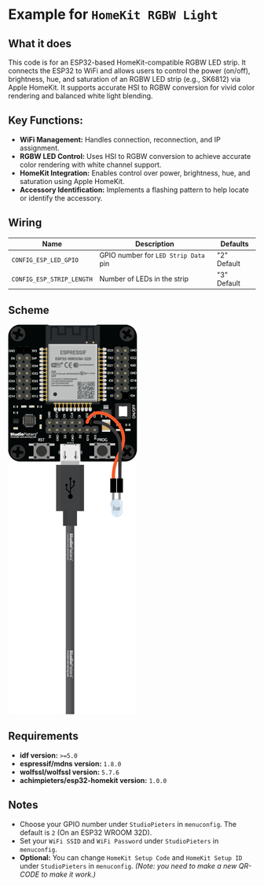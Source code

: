 # Example for `HomeKit RGBW Light`

## What it does

This code is for an ESP32-based HomeKit-compatible RGBW LED strip. It connects the ESP32 to WiFi and allows users to control the power (on/off), brightness, hue, and saturation of an RGBW LED strip (e.g., SK6812) via Apple HomeKit. It supports accurate HSI to RGBW conversion for vivid color rendering and balanced white light blending.

## Key Functions:
- **WiFi Management:** Handles connection, reconnection, and IP assignment.
- **RGBW LED Control:** Uses HSI to RGBW conversion to achieve accurate color rendering with white channel support.
- **HomeKit Integration:** Enables control over power, brightness, hue, and saturation using Apple HomeKit.
- **Accessory Identification:** Implements a flashing pattern to help locate or identify the accessory.

## Wiring

| Name | Description | Defaults |
|------|-------------|----------|
| `CONFIG_ESP_LED_GPIO` | GPIO number for `LED Strip Data` pin | "2" Default |
| `CONFIG_ESP_STRIP_LENGTH` | Number of LEDs in the strip | "3" Default |

## Scheme


![HomeKit LED](https://raw.githubusercontent.com/AchimPieters/esp32-homekit-demo/refs/heads/main/examples/led/scheme.png)

## Requirements

- **idf version:** `>=5.0`
- **espressif/mdns version:** `1.8.0`
- **wolfssl/wolfssl version:** `5.7.6`
- **achimpieters/esp32-homekit version:** `1.0.0`

## Notes

- Choose your GPIO number under `StudioPieters` in `menuconfig`. The default is `2` (On an ESP32 WROOM 32D).
- Set your `WiFi SSID` and `WiFi Password` under `StudioPieters` in `menuconfig`.
- **Optional:** You can change `HomeKit Setup Code` and `HomeKit Setup ID` under `StudioPieters` in `menuconfig`. _(Note: you need to make a new QR-CODE to make it work.)_
